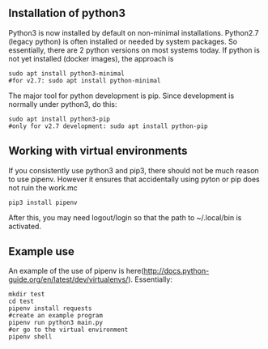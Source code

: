 ## Installation of python3

Python3 is now installed by default on non-minimal installations.
Python2.7 (legacy python) is often installed or needed by system packages.
So essentially, there are 2 python versions on most systems today.
If python is not yet installed (docker images), the approach is

```
sudo apt install python3-minimal
#for v2.7: sudo apt install python-minimal
```

The major tool for python development is pip.
Since development is normally under python3, do this:

```
sudo apt install python3-pip
#only for v2.7 development: sudo apt install python-pip
```

## Working with virtual environments

If you consistently use python3 and pip3, there should not be much reason to use pipenv.
However it ensures that accidentally using pyton or pip does not ruin the work.mc

```
pip3 install pipenv
```
After this, you may need logout/login so that the path to ~/.local/bin is activated.

## Example use
An example of the use of pipenv is here(http://docs.python-guide.org/en/latest/dev/virtualenvs/). Essentially:

```
mkdir test
cd test
pipenv install requests
#create an example program 
pipenv run python3 main.py
#or go to the virtual environment
pipenv shell
```




